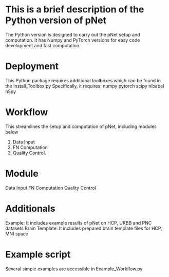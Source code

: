 # This is a brief description of the Python version of pNet
The Python version is designed to carry out the pNet setup and computation.
It has Numpy and PyTorch versions for easy code development and fast computation.

# Deployment
This Python package requires additional toolboxes which can be found in the Install_Toolbox.py
Specifically, it requires:
numpy
pytorch
scipy
nibabel
h5py

# Workflow
This streamlines the setup and computation of pNet, including modules below
1. Data Input
2. FN Computation
3. Quality Control.

# Module
Data Input
FN Computation
Quality Control

# Additionals
Example: It includes example results of pNet on HCP, UKBB and PNC datasets
Brain Template: It includes prepared brain template files for HCP, MNI space

# Example script
Several simple examples are accessible in Example_Workflow.py
